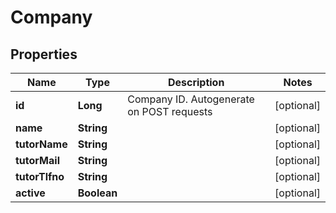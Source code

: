 

# Company


## Properties

| Name | Type | Description | Notes |
|------------ | ------------- | ------------- | -------------|
|**id** | **Long** | Company ID. Autogenerate on POST requests |  [optional] |
|**name** | **String** |  |  [optional] |
|**tutorName** | **String** |  |  [optional] |
|**tutorMail** | **String** |  |  [optional] |
|**tutorTlfno** | **String** |  |  [optional] |
|**active** | **Boolean** |  |  [optional] |



